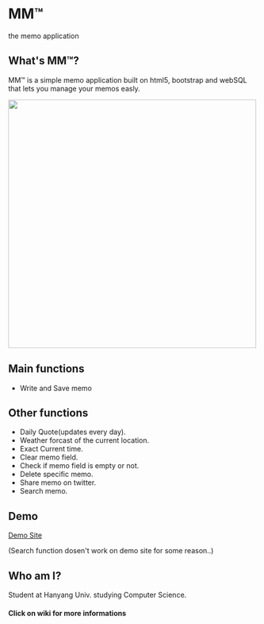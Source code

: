 MM™
====
the memo application

What's MM™?
------------
MM™ is a simple memo application built on html5, bootstrap and webSQL
that lets you manage your memos easly.

<img src="http://i65.tinypic.com/2zhl6v7.png" width="500">

Main functions
--------------
- Write and Save memo

Other functions
---------------
- Daily Quote(updates every day).
- Weather forcast of the current location.
- Exact Current time.
- Clear memo field.
- Check if memo field is empty or not.
- Delete specific memo.
- Share memo on twitter.
- Search memo.

Demo
----
[Demo Site](https://rawgit.com/k0626089/mm/master/index.html)

(Search function dosen't work on demo site for some reason..)

Who am I?
---------
Student at Hanyang Univ. studying Computer Science.

#### Click on wiki for more informations

